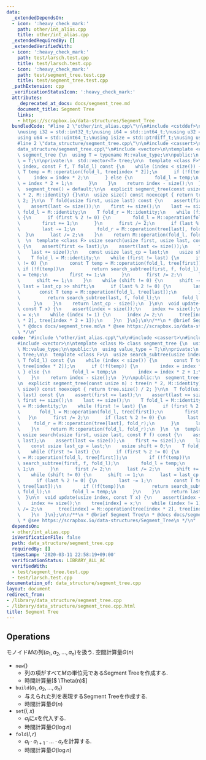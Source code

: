 ```yaml
---
data:
  _extendedDependsOn:
  - icon: ':heavy_check_mark:'
    path: other/int_alias.cpp
    title: other/int_alias.cpp
  _extendedRequiredBy: []
  _extendedVerifiedWith:
  - icon: ':heavy_check_mark:'
    path: test/larsch.test.cpp
    title: test/larsch.test.cpp
  - icon: ':heavy_check_mark:'
    path: test/segment_tree.test.cpp
    title: test/segment_tree.test.cpp
  _pathExtension: cpp
  _verificationStatusIcon: ':heavy_check_mark:'
  attributes:
    _deprecated_at_docs: docs/segment_tree.md
    document_title: Segment Tree
    links:
    - https://scrapbox.io/data-structures/Segment_Tree
  bundledCode: "#line 2 \"other/int_alias.cpp\"\n\n#include <cstddef>\n#include <cstdint>\n\
    \nusing i32 = std::int32_t;\nusing i64 = std::int64_t;\nusing u32 = std::uint32_t;\n\
    using u64 = std::uint64_t;\nusing isize = std::ptrdiff_t;\nusing usize = std::size_t;\n\
    #line 2 \"data_structure/segment_tree.cpp\"\n\n#include <cassert>\n#line 5 \"\
    data_structure/segment_tree.cpp\"\n#include <vector>\n\ntemplate <class M> class\
    \ segment_tree {\n  using T = typename M::value_type;\n\npublic:\n  using value_type\
    \ = T;\n\nprivate:\n  std::vector<T> tree;\n\n  template <class F>\n  usize search_subtree(usize\
    \ index, const F f, T fold_l) const {\n    while (index < size()) {\n      const\
    \ T temp = M::operation(fold_l, tree[index * 2]);\n      if (!f(temp)) {\n   \
    \     index = index * 2;\n      } else {\n        fold_l = temp;\n        index\
    \ = index * 2 + 1;\n      }\n    }\n    return index - size();\n  }\n\npublic:\n\
    \  segment_tree() = default;\n\n  explicit segment_tree(const usize n) : tree(n\
    \ * 2, M::identity) {}\n\n  usize size() const noexcept { return tree.size() /\
    \ 2; }\n\n  T fold(usize first, usize last) const {\n    assert(first <= last);\n\
    \    assert(last <= size());\n    first += size();\n    last += size();\n    T\
    \ fold_l = M::identity;\n    T fold_r = M::identity;\n    while (first != last)\
    \ {\n      if (first % 2 != 0) {\n        fold_l = M::operation(fold_l, tree[first]);\n\
    \        first += 1;\n      }\n      first /= 2;\n      if (last % 2 != 0) {\n\
    \        last -= 1;\n        fold_r = M::operation(tree[last], fold_r);\n    \
    \  }\n      last /= 2;\n    }\n    return M::operation(fold_l, fold_r);\n  }\n\
    \  \n  template <class F> usize search(usize first, usize last, const F f) const\
    \ {\n    assert(first <= last);\n    assert(last <= size());\n    first += size();\n\
    \    last += size();\n    const usize last_cp = last;\n    usize shift = 0;\n\
    \    T fold_l = M::identity;\n    while (first != last) {\n      if (first % 2\
    \ != 0) {\n        const T temp = M::operation(fold_l, tree[first]);\n       \
    \ if (!f(temp))\n          return search_subtree(first, f, fold_l);\n        fold_l\
    \ = temp;\n        first += 1;\n      }\n      first /= 2;\n      last /= 2;\n\
    \      shift += 1;\n    }\n    while (shift != 0) {\n      shift -= 1;\n     \
    \ last = last_cp >> shift;\n      if (last % 2 != 0) {\n        last -= 1;\n \
    \       const T temp = M::operation(fold_l, tree[last]);\n        if (!f(temp))\n\
    \          return search_subtree(last, f, fold_l);\n        fold_l = temp;\n \
    \     }\n    }\n    return last_cp - size();\n  }\n\n  void update(usize index,\
    \ const T x) {\n    assert(index < size());\n    index += size();\n    tree[index]\
    \ = x;\n    while (index != 1) {\n      index /= 2;\n      tree[index] = M::operation(tree[index\
    \ * 2], tree[index * 2 + 1]);\n    }\n  }\n};\n\n/**\n * @brief Segment Tree\n\
    \ * @docs docs/segment_tree.md\n * @see https://scrapbox.io/data-structures/Segment_Tree\n\
    \ */\n"
  code: "#include \"other/int_alias.cpp\"\n\n#include <cassert>\n#include <cstddef>\n\
    #include <vector>\n\ntemplate <class M> class segment_tree {\n  using T = typename\
    \ M::value_type;\n\npublic:\n  using value_type = T;\n\nprivate:\n  std::vector<T>\
    \ tree;\n\n  template <class F>\n  usize search_subtree(usize index, const F f,\
    \ T fold_l) const {\n    while (index < size()) {\n      const T temp = M::operation(fold_l,\
    \ tree[index * 2]);\n      if (!f(temp)) {\n        index = index * 2;\n     \
    \ } else {\n        fold_l = temp;\n        index = index * 2 + 1;\n      }\n\
    \    }\n    return index - size();\n  }\n\npublic:\n  segment_tree() = default;\n\
    \n  explicit segment_tree(const usize n) : tree(n * 2, M::identity) {}\n\n  usize\
    \ size() const noexcept { return tree.size() / 2; }\n\n  T fold(usize first, usize\
    \ last) const {\n    assert(first <= last);\n    assert(last <= size());\n   \
    \ first += size();\n    last += size();\n    T fold_l = M::identity;\n    T fold_r\
    \ = M::identity;\n    while (first != last) {\n      if (first % 2 != 0) {\n \
    \       fold_l = M::operation(fold_l, tree[first]);\n        first += 1;\n   \
    \   }\n      first /= 2;\n      if (last % 2 != 0) {\n        last -= 1;\n   \
    \     fold_r = M::operation(tree[last], fold_r);\n      }\n      last /= 2;\n\
    \    }\n    return M::operation(fold_l, fold_r);\n  }\n  \n  template <class F>\
    \ usize search(usize first, usize last, const F f) const {\n    assert(first <=\
    \ last);\n    assert(last <= size());\n    first += size();\n    last += size();\n\
    \    const usize last_cp = last;\n    usize shift = 0;\n    T fold_l = M::identity;\n\
    \    while (first != last) {\n      if (first % 2 != 0) {\n        const T temp\
    \ = M::operation(fold_l, tree[first]);\n        if (!f(temp))\n          return\
    \ search_subtree(first, f, fold_l);\n        fold_l = temp;\n        first +=\
    \ 1;\n      }\n      first /= 2;\n      last /= 2;\n      shift += 1;\n    }\n\
    \    while (shift != 0) {\n      shift -= 1;\n      last = last_cp >> shift;\n\
    \      if (last % 2 != 0) {\n        last -= 1;\n        const T temp = M::operation(fold_l,\
    \ tree[last]);\n        if (!f(temp))\n          return search_subtree(last, f,\
    \ fold_l);\n        fold_l = temp;\n      }\n    }\n    return last_cp - size();\n\
    \  }\n\n  void update(usize index, const T x) {\n    assert(index < size());\n\
    \    index += size();\n    tree[index] = x;\n    while (index != 1) {\n      index\
    \ /= 2;\n      tree[index] = M::operation(tree[index * 2], tree[index * 2 + 1]);\n\
    \    }\n  }\n};\n\n/**\n * @brief Segment Tree\n * @docs docs/segment_tree.md\n\
    \ * @see https://scrapbox.io/data-structures/Segment_Tree\n */\n"
  dependsOn:
  - other/int_alias.cpp
  isVerificationFile: false
  path: data_structure/segment_tree.cpp
  requiredBy: []
  timestamp: '2020-03-11 22:58:19+09:00'
  verificationStatus: LIBRARY_ALL_AC
  verifiedWith:
  - test/segment_tree.test.cpp
  - test/larsch.test.cpp
documentation_of: data_structure/segment_tree.cpp
layout: document
redirect_from:
- /library/data_structure/segment_tree.cpp
- /library/data_structure/segment_tree.cpp.html
title: Segment Tree
---
```

## Operations

モノイド$M$の列$(a_1, a_2, \dots, a_n)$を扱う.
空間計算量$\Theta(n)$

-   $\mathtt{new}()$
    -   列の項がすべて$M$の単位元であるSegment Treeを作成する.
    -   時間計算量[$ \Theta(n)$]
-   $\mathtt{build}(a_1, a_2, \dots, a_n)$
    -   与えられた列を表現するSegment Treeを作成する.
    -   時間計算量$\Theta(n)$
-   $\mathtt{set}(i, x)$
    -   $a_i$に$x$を代入する.
    -   時間計算量$O(\log n)$
-   $\mathtt{fold}(l, r)$
    -   $a_l \cdot a_{l+1} \cdot \dots \cdot a_r$を計算する.
    -   時間計算量$O(\log n)$
